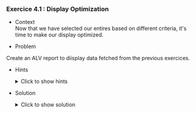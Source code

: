 ### Exercice 4.1 : Display Optimization


- Context \
Now that we have selected our entires based on different criteria, it's time to make our display optimized.
 
- Problem  

 Create an ALV report to diisplay data fetched from the previous exercices. 


   - Hints 
        <details>
        <summary> Click to show hints </summary>

        * Create a dedicated screen and design it's components for displaying our ALV report in a similar way that we created our include files

        * "link" your custom screen with your source code using the class **cl_gui_custom_container** and **cl_gui_alv_grid**
        
        * find a way to display your data in an ALV report after calling the screen you made.
        </details>

        
- Solution
    <details>
    <summary> Click to show solution </summary>
    
    ##### Step 1: Creating the custom screen 

    Let's start off by creating our new screen that will hold the ALV report. It can be created in a similar way we created our Include files: through the repository browser.

    ![Screen_Create](https://github.com/Fabeure/ABAP-Initiation/blob/main/Images/Screen_Create.png?raw=true)

    Give your screen a unique number. This number will be used to access the screen in your source code.

    ![Screen_Number](https://github.com/Fabeure/ABAP-Initiation/blob/main/Images/Screen_Number.png?raw=true)

    Now that our screen has been created, we need to code it's **flow logic**.

    The flow logic of the screen is simply how the screen will operate. We can visualize it using this flow chart

    ``` mermaid
      graph TD;
            A[Call Screen 001]-->B[PROCESS BEFORE OUTPUT];
            B[PROCESS BEFORE OUTPUT]-->C[WAIT FOR USER INTERACTION];
            C[WAIT FOR USER INTERACTION]-->D[PROCESS AFTER INPUT];
            D -->E[EXIT SCREEN];
            D -- Program returns to PROCESS BEFORE OUTPUT every time -->B;
            
    ```

    In summary, when you first call your screen, the PROCESS BEFORE OUTPUT code will be executed.
    Then, the screen will wait for user input. 
    After the user input comes in, the PROCESS AFTER INPUT code will be executed and then the screen loops back to the PROCESS BEFORE OUTPUT code. 
    This will keep happening until the user decides to exit the screen.

    Back to our source code, lets un-comment our PROCESS BEFORE OUTPUT and PROCESS AFTER INPUT modules.

    ![Uncomment](https://github.com/Fabeure/ABAP-Initiation/blob/main/Images/Uncomment.png?raw=true)

    Double on each module and create it (you will be prompted to create a new object for each module).

    Your project structure should look something like this now: 

    ![Modules](https://github.com/Fabeure/ABAP-Initiation/blob/main/Images/Modules.png?raw=true)

    Let's first take a look at our STATUS module (This is the module that will be executed every time you do an action once the screen is called)

    ![status](https://github.com/Fabeure/ABAP-Initiation/blob/main/Images/status.png?raw=true)  

    Let's uncomment the status and and title bar and create both object by **double clicking on their names**

    Your project structure should look like this now

    ![Status_Uncommented](https://github.com/Fabeure/ABAP-Initiation/blob/main/Images/Status_Uncommented.png?raw=true)


    The title bar is the title that will be show on top of your screen after you call it, and it doesnt affect the contents of the screen.

    The GUI status represents the buttons and shortcuts the user will be able to see and use after calling the screen. 


    Let's setup a few usefull keys so the user can navigate in and out of the screen.

    First add the keys in the Function Keys tab of the GUI STATUS 

    ![Keys](https://github.com/Fabeure/ABAP-Initiation/blob/main/Images/Keys.png?raw=true)

    Now let's move over to the **USER COMMANDS** module. This is where we will code the logic of our keys


    ```abap
      *----------------------------------------------------------------------*
      ***INCLUDE ZMM_DOCUMENTATION_SABER_USEI01.
      *----------------------------------------------------------------------*
      *&---------------------------------------------------------------------*
      *&      Module  USER_COMMAND_0001  INPUT
      *&---------------------------------------------------------------------*
      *       text
      *----------------------------------------------------------------------*
      MODULE USER_COMMAND_0001 INPUT.
      CASE sy-ucomm. "the SY-UCOMM variable allows us to access which user command has been sent to the system
      WHEN 'BACK'.
      LEAVE TO SCREEN 0.
      WHEN 'LEAVE'.
      LEAVE PROGRAM.
      WHEN 'EXIT'.
      LEAVE PROGRAM.
      ENDCASE.
      ENDMODULE.
    ```	



    We can now call our screen from our main and take a look at it

    ``` abap
         DATA : s_idsal TYPE ZEXOSALARIES-ID_SAL,
            s_nomsal TYPE ZEXOSALARIES-NOM_SALARIES,
            s_prenomsal TYPE ZEXOSALARIES-PRENOM_SALARIES,
            s_datnaissancesal TYPE ZEXOSALARIES-DATE_DE_NAISSANCE,
            it_salaries TYPE TABLE OF ZEXOSALARIES,
            wa_salaries TYPE ZEXOSALARIES.

      DATA : it_societe TYPE TABLE OF T001,
            wa_societe TYPE T001.

      SELECT-OPTIONS :
                  s_id for s_idsal,
                  s_nom for s_nomsal NO INTERVALS,
                  s_prenom for s_prenomsal NO INTERVALS,
                  s_dat for s_datnaissancesal.


      PERFORM SELECT_SALARIES.
      PERFORM SORT_SALARIES.
      PERFORM SELECT_SOCIETES.
      PERFORM WRITE_SALARIES.

      CALL SCREEN 001.

      INCLUDE ZIMM_DOCUMENTATION_F01.
      INCLUDE zmm_documentation_saber_stao01.
      INCLUDE zmm_documentation_saber_usei01.
    ```

    We now have an empty screen. 

    ![Screen_Empty](https://github.com/Fabeure/ABAP-Initiation/blob/main/Images/Screen_Empty.png?raw=true)



    ##### Step 2: Designing a custom container

    Now that we have our empty screen ready to be used, lets design a custom container that will "hold" the data that we will display.

    we can do this by clicking on the layout editor in our screen source file.

    ![Layout](https://github.com/Fabeure/ABAP-Initiation/blob/main/Images/Layout.png?raw=true)


    You should now be in the layout editor that looks like this

    ![Editor](https://github.com/Fabeure/ABAP-Initiation/blob/main/Images/Editor.png?raw=true)

    Lets drag and drop a new custom container on our screen and give it a name

    ![Container](https://github.com/Fabeure/ABAP-Initiation/blob/main/Images/Container.png?raw=true)

    Make sure you fit it correctly to the size of your screen.


    ##### Step 3: linking our custom screen and container to our source code

    Now that we have created our screen, and designed the container that will hold our data, its time link both to our source code. 

    Let's declare a few class instances that we will need 
    ```abap
      DATA : GV_CONTAINER001 TYPE REF TO CL_GUI_CUSTOM_CONTAINER,
             GV_GRID001      TYPE REF TO CL_GUI_ALV_GRID.
    ```  
    Let's now link our container and grid using the classes **cl_gui_custom_container** and **cl_gui_alv_grid**

    We can do this in the PBO module to keep our code organized

    ```abap
      *----------------------------------------------------------------------*
      ***INCLUDE ZMM_DOCUMENTATION_SABER_STAO01.
      *----------------------------------------------------------------------*
      *&---------------------------------------------------------------------*
      *& Module STATUS_0001 OUTPUT
      *&---------------------------------------------------------------------*
      *&
      *&---------------------------------------------------------------------*
      MODULE STATUS_0001 OUTPUT.
      SET PF-STATUS 'STATUS001'.
      SET TITLEBAR 'SCREEN001'.

      IF GV_CONTAINER001 IS INITIAL. " we add this condition to only create the container and grid once.
       CREATE OBJECT GV_CONTAINER001
       EXPORTING
       CONTAINER_NAME = 'CONTAINER001'.

       CREATE OBJECT GV_GRID001
       EXPORTING
       I_PARENT = GV_CONTAINER001.
       ENDIF.

      ENDMODULE.
    ```  

    ##### Step 4: Preparing our data for display

    Let's now make a form that will handle preparing and displaying our data 

    ```abap
      *&---------------------------------------------------------------------*
      *& Form display_data
      *&---------------------------------------------------------------------*
      *& populate internal tables from ZEXOSALARIES and T001
      *& display alv usign LVC_FIELDCATALOG_MERGE and GRID0100->SET_TABLE_FOR_FIRST_DISPLAY
      *& CTRL+F6 to get function template
      *&---------------------------------------------------------------------*
      *& -->  p1        text
      *& <--  p2        text
      *&---------------------------------------------------------------------*
      FORM DISPLAY_DATA .
            DATA : GT_FCAT1   TYPE LVC_T_FCAT,  "table to hold fields
                  GS_FCAT1   LIKE LINE OF GT_FCAT1,
                  GS_LAYOUT1 TYPE LVC_S_LAYO. "layout of our report


            " initial internal table data population from database tables
            PERFORM SELECT_SALARIES.

            PERFORM SORT_SALARIES.

            PERFORM SELECT_SOCIETES.



            " fetch all fields from final internal table and merge them in GT_FCAT1 table
            CALL FUNCTION 'LVC_FIELDCATALOG_MERGE'
            EXPORTING
            *     I_BUFFER_ACTIVE        =
                  I_STRUCTURE_NAME       = 'ZEXOSALARIES'
            *     I_CLIENT_NEVER_DISPLAY = 'X'
            *     I_BYPASSING_BUFFER     =
                  I_INTERNAL_TABNAME     = 'it_salaries'
            CHANGING
                  CT_FIELDCAT            = GT_FCAT1
            EXCEPTIONS
                  INCONSISTENT_INTERFACE = 1
                  PROGRAM_ERROR          = 2
                  OTHERS                 = 3.
            IF SY-SUBRC <> 0.
            * Implement suitable error handling here
            ENDIF.


            " display alv report
            CALL METHOD GV_GRID001->SET_TABLE_FOR_FIRST_DISPLAY
            EXPORTING
            *     I_BUFFER_ACTIVE               =
            *     I_BYPASSING_BUFFER            =
            *     I_CONSISTENCY_CHECK           =
            *     I_STRUCTURE_NAME              =
            *     IS_VARIANT                    =
                  I_SAVE                        = 'A'
            *     I_DEFAULT                     = 'X'
                  IS_LAYOUT                     = GS_LAYOUT1
            *     IS_PRINT                      =
            *     IT_SPECIAL_GROUPS             =
                  IT_TOOLBAR_EXCLUDING          = LT_EXCLUDE_FUNCTIONS
            *     IT_HYPERLINK                  =
            *     IT_ALV_GRAPHICS               =
            *     IT_EXCEPT_QINFO               =
            *     IR_SALV_ADAPTER               =
            CHANGING
                  IT_OUTTAB                     = it_salaries
                  IT_FIELDCATALOG               = GT_FCAT1
            *     IT_SORT                       =
            *     IT_FILTER                     =
            EXCEPTIONS
                  INVALID_PARAMETER_COMBINATION = 1
                  PROGRAM_ERROR                 = 2
                  TOO_MANY_LINES                = 3
                  OTHERS                        = 4.
            IF SY-SUBRC <> 0.
            *     Implement suitable error handling here
            ENDIF.


      ENDFORM.	
    ```
    **Explanation** : We first start off by declaring a field catalog variable
    This variable is a table that will contain the fields that we will display on our screen.

    We use the function **LVC_FIELDCATALOG_MERGE** to automatically set all fields in the GT_FCAT1 table.

    Then we use the SET_TABLE_FOR_FIRST_DISPLAY method of our grid instance to display our screen.

    Running our program gives us this display now (Don't forget to call the DISPLAY_DATA form in the PBO module)

    ![Display](https://github.com/Fabeure/ABAP-Initiation/blob/main/Images/Display.png?raw=true)
    </details>

